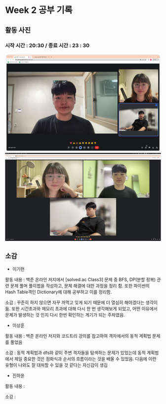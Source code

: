 # Week 2 공부 기록

## 활동 사진

### 시작 시간 : 20:30 / 종료 시간 : 23 : 30
<img src="Week2_record1.png">
<img src="Week2_record2.png">

## 소감

+ 이기현

활동 내용 : 백준 온라인 저지에서 [solved.ac Class3] 문제 중 BFS, DP(분할 정복) 관련 문제 풀며 풀이법을 작성하고, 문제 해결에 대한 과정을 정리 함. 또한 파이썬의 Hash Table격인 Dictionary에 대해 공부하고 이를 정리함. 

소감 : 꾸준히 하지 않으면 자꾸 까먹고 잊게 되기 때문에 더 열심히 해야겠다는 생각이 듦. 또한 시간초과와 메모리 초과에 대해 다시 한 번 생각해보게 되었고, 어떤 이유에서 문제가 발생하는 것 인지 다시 한번 확인하는 계기가 되는 주차였음.

+ 이상훈

활동 내용 : 백준 온라인 저지와 코드트리 강의를 참고하여 격자에서의 동적 계획법 문제를 풀었음

소감 : 동적 계획법과 dfs와 같이 주변 격자들을 탐색하는 문제가 있었는데 동적 계획법에서 제일 중요한 것은 점화식과 순서의 흐름이라는 것을 배울 수 있었음. 다음에 이런 유형이 나와도 잘 대처할 수 있을 것 같다는 자신감이 생김

+ 진하윤

활동 내용 : 

소감 : 
